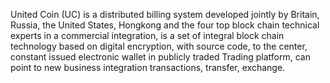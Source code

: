 United Coin (UC) is a distributed billing system developed jointly by Britain, Russia, the United States, Hongkong and the four top block chain technical experts in a commercial integration, is a set of integral block chain technology based on digital encryption, with source code, to the center, constant issued electronic wallet in publicly traded Trading platform, can point to new business integration transactions, transfer, exchange.